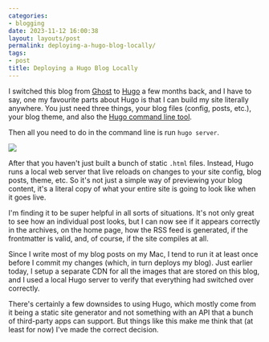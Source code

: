 ```yaml
---
categories:
- blogging
date: 2023-11-12 16:00:38
layout: layouts/post
permalink: deploying-a-hugo-blog-locally/
tags:
- post
title: Deploying a Hugo Blog Locally
---
```


I switched this blog from [Ghost](https://ghost.org) to [Hugo](https://gohugo.io) a few months back, and I have to say, one my favourite parts about Hugo is that I can build my site literally anywhere. You just need three things, your blog files (config, posts, etc.), your blog theme, and also the [Hugo command line tool](https://gohugo.io/getting-started/usage/).

Then all you need to do in the command line is run `hugo server`.

![](https://chrishannah.me/images/2023/11/Screenshot%202023-11-12%20at%2015.51.43.png)

After that you haven't just built a bunch of static `.html` files. Instead, Hugo runs a local web server that live reloads on changes to your site config, blog posts, theme, etc. So it's not just a simple way of previewing your blog content, it's a literal copy of what your entire site is going to look like when it goes live.

I'm finding it to be super helpful in all sorts of situations. It's not only great to see how an individual post looks, but I can now see if it appears correctly in the archives, on the home page, how the RSS feed is generated, if the frontmatter is valid, and, of course, if the site compiles at all.

Since I write most of my blog posts on my Mac, I tend to run it at least once before I commit my changes (which, in turn deploys my blog). Just earlier today, I setup a separate CDN for all the images that are stored on this blog, and I used a local Hugo server to verify that everything had switched over correctly.

There's certainly a few downsides to using Hugo, which mostly come from it being a static site generator and not something with an API that a bunch of third-party apps can support. But things like this make me think that (at least for now) I've made the correct decision.
